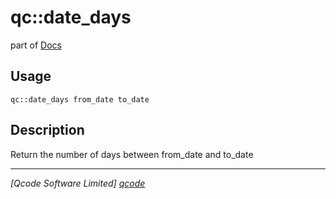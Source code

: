qc::date_days
=============

part of [Docs](../index.md)

Usage
-----
`qc::date_days from_date to_date`

Description
-----------
Return the number of days between from_date and to_date

----------------------------------
*[Qcode Software Limited] [qcode]*

[qcode]: http://www.qcode.co.uk "Qcode Software"